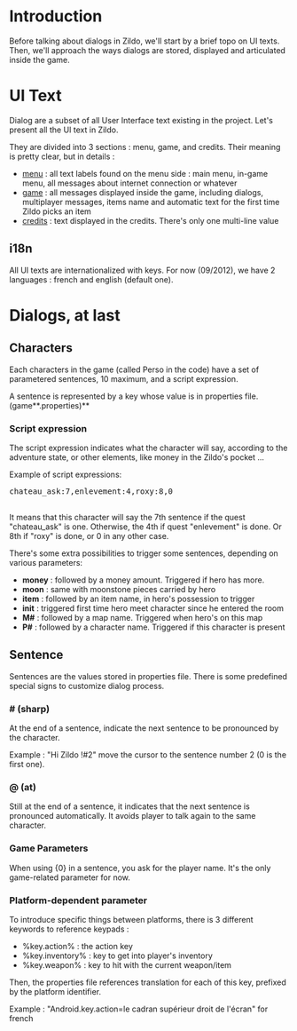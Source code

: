 

# Introduction #

Before talking about dialogs in Zildo, we'll start by a brief topo on UI texts. Then, we'll approach the ways dialogs are stored, displayed and articulated inside the game.

# UI Text #

Dialog are a subset of all User Interface text existing in the project. Let's present all the UI text in Zildo.

They are divided into 3 sections : menu, game, and credits. Their meaning is pretty clear, but in details :
  * [menu](http://code.google.com/p/zildo/source/browse/trunk/zildo/src/zildo/resource/bundle/menu.properties) : all text labels found on the menu side : main menu, in-game menu, all messages about internet connection or whatever
  * [game](http://code.google.com/p/zildo/source/browse/trunk/zildo/src/zildo/resource/bundle/game.properties) : all messages displayed inside the game, including dialogs, multiplayer messages, items name and automatic text for the first time Zildo picks an item
  * [credits](http://code.google.com/p/zildo/source/browse/trunk/zildo/src/zildo/resource/bundle/credits.properties) : text displayed in the credits. There's only one multi-line value

## i18n ##

All UI texts are internationalized with keys. For now (09/2012), we have 2 languages : french and english (default one).

# Dialogs, at last #

## Characters ##

Each characters in the game (called Perso in the code) have a set of parametered sentences, 10 maximum, and a script expression.

A sentence is represented by a key whose value is in properties file. (game**.properties)**

### Script expression ###
The script expression indicates what the character will say, according to the adventure state, or other elements, like money in the Zildo's pocket ...

Example of script expressions:
<pre>
chateau_ask:7,enlevement:4,roxy:8,0<br>
</pre>

It means that this character will say the 7th sentence if the quest "chateau\_ask" is one. Otherwise, the 4th if quest "enlevement" is done. Or 8th if "roxy" is done, or 0 in any other case.

There's some extra possibilities to trigger some sentences, depending on various parameters:
  * **money** : followed by a money amount. Triggered if hero has more.
  * **moon** : same with moonstone pieces carried by hero
  * **item** : followed by an item name, in hero's possession to trigger
  * **init** : triggered first time hero meet character since he entered the room
  * **M#** : followed by a map name. Triggered when hero's on this map
  * **P#** : followed by a character name. Triggered if this character is present
  
## Sentence ##

Sentences are the values stored in properties file. There is some predefined special signs to customize dialog process.

### # (sharp) ###

At the end of a sentence, indicate the next sentence to be pronounced by the character.

Example : "Hi Zildo !#2" move the cursor to the sentence number 2 (0 is the first one).

### @ (at) ###

Still at the end of a sentence, it indicates that the next sentence is pronounced automatically. It avoids player to talk again to the same character.

### Game Parameters ###

When using {0} in a sentence, you ask for the player name. It's the only game-related parameter for now.

### Platform-dependent parameter ###

To introduce specific things between platforms, there is 3 different keywords to reference keypads :
  * %key.action% : the action key
  * %key.inventory% : key to get into player's inventory
  * %key.weapon% : key to hit with the current weapon/item

Then, the properties file references translation for each of this key, prefixed by the platform identifier.

Example : "Android.key.action=le cadran supérieur droit de l'écran" for french
